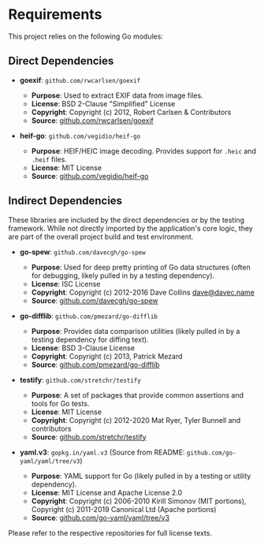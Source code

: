 # Requirements

This project relies on the following Go modules:

## Direct Dependencies

-   **goexif**: `github.com/rwcarlsen/goexif`
    -   **Purpose**: Used to extract EXIF data from image files.
    -   **License**: BSD 2-Clause "Simplified" License
    -   **Copyright**: Copyright (c) 2012, Robert Carlsen & Contributors
    -   **Source**: [github.com/rwcarlsen/goexif](https://github.com/rwcarlsen/goexif)

-   **heif-go**: `github.com/vegidio/heif-go`
    -   **Purpose**: HEIF/HEIC image decoding. Provides support for `.heic` and `.heif` files.
    -   **License**: MIT License
    -   **Source**: [github.com/vegidio/heif-go](https://github.com/vegidio/heif-go)

## Indirect Dependencies

These libraries are included by the direct dependencies or by the testing framework. While not directly imported by the application's core logic, they are part of the overall project build and test environment.

-   **go-spew**: `github.com/davecgh/go-spew`
    -   **Purpose**: Used for deep pretty printing of Go data structures (often for debugging, likely pulled in by a testing dependency).
    -   **License**: ISC License
    -   **Copyright**: Copyright (c) 2012-2016 Dave Collins <dave@davec.name>
    -   **Source**: [github.com/davecgh/go-spew](https://github.com/davecgh/go-spew)

-   **go-difflib**: `github.com/pmezard/go-difflib`
    -   **Purpose**: Provides data comparison utilities (likely pulled in by a testing dependency for diffing text).
    -   **License**: BSD 3-Clause License
    -   **Copyright**: Copyright (c) 2013, Patrick Mezard
    -   **Source**: [github.com/pmezard/go-difflib](https://github.com/pmezard/go-difflib)

-   **testify**: `github.com/stretchr/testify`
    -   **Purpose**: A set of packages that provide common assertions and tools for Go tests.
    -   **License**: MIT License
    -   **Copyright**: Copyright (c) 2012-2020 Mat Ryer, Tyler Bunnell and contributors
    -   **Source**: [github.com/stretchr/testify](https://github.com/stretchr/testify)

-   **yaml.v3**: `gopkg.in/yaml.v3` (Source from README: `github.com/go-yaml/yaml/tree/v3`)
    -   **Purpose**: YAML support for Go (likely pulled in by a testing or utility dependency).
    -   **License**: MIT License and Apache License 2.0
    -   **Copyright**: Copyright (c) 2006-2010 Kirill Simonov (MIT portions), Copyright (c) 2011-2019 Canonical Ltd (Apache portions)
    -   **Source**: [github.com/go-yaml/yaml/tree/v3](https://github.com/go-yaml/yaml/tree/v3)

Please refer to the respective repositories for full license texts.

